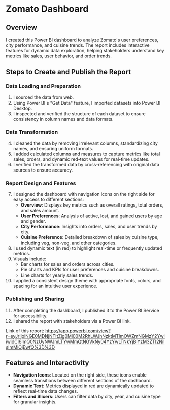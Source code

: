 
# Zomato Dashboard  

## Overview  
I created this Power BI dashboard to analyze Zomato's user preferences, city performance, and cuisine trends. The report includes interactive features for dynamic data exploration, helping stakeholders understand key metrics like sales, user behavior, and order trends.  

## Steps to Create and Publish the Report  

### Data Loading and Preparation  
1. I sourced the data from web.  
2. Using Power BI's "Get Data" feature, I imported datasets into Power BI Desktop.  
3. I inspected and verified the structure of each dataset to ensure consistency in column names and data formats.  

### Data Transformation  
4. I cleaned the data by removing irrelevant columns, standardizing city names, and ensuring uniform formats.  
5. I added calculated columns and measures to capture metrics like total sales, orders, and dynamic red-text values for real-time updates.  
6. I verified the transformed data by cross-referencing with original data sources to ensure accuracy.  

### Report Design and Features  
7. I designed the dashboard with navigation icons on the right side for easy access to different sections:  
    - **Overview**: Displays key metrics such as overall ratings, total orders, and sales amount.  
    - **User Preferences**: Analysis of active, lost, and gained users by age and gender.  
    - **City Performance**: Insights into orders, sales, and user trends by city.  
    - **Cuisine Preference**: Detailed breakdown of sales by cuisine type, including veg, non-veg, and other categories.  
8. I used dynamic text (in red) to highlight real-time or frequently updated metrics.  
9. Visuals include:  
    - Bar charts for sales and orders across cities.  
    - Pie charts and KPIs for user preferences and cuisine breakdowns.  
    - Line charts for yearly sales trends.  
10. I applied a consistent design theme with appropriate fonts, colors, and spacing for an intuitive user experience.  

### Publishing and Sharing  
11. After completing the dashboard, I published it to the Power BI Service for accessibility.  
12. I shared the report with stakeholders via a Power BI link.

Link of this report:
https://app.powerbi.com/view?r=eyJrIjoiNGE0MDNjNTItZjg0Mi00M2RhLWJhNzktMTlmOWZmNGMzY2YwIiwidCI6ImQ0NzUyNWJmLTYwMmQtNGVkNy04YzYwLTNkYjBlYzM3ZTI2NiIsImMiOjEwfQ%3D%3D

## Features and Interactivity  
- **Navigation Icons**: Located on the right side, these icons enable seamless transitions between different sections of the dashboard.  
- **Dynamic Text**: Metrics displayed in red are dynamically updated to reflect real-time data changes.  
- **Filters and Slicers**: Users can filter data by city, year, and cuisine type for granular insights.  
